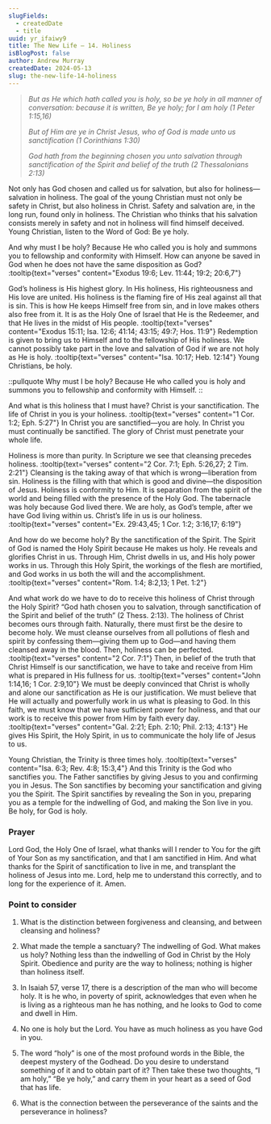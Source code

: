 ```yaml
---
slugFields:
  - createdDate
  - title
uuid: yr_ifaiwy9
title: The New Life – 14. Holiness
isBlogPost: false
author: Andrew Murray
createdDate: 2024-05-13
slug: the-new-life-14-holiness
---
```

> *But as He which hath called you is holy, so be ye holy in all manner of conversation: because it is written, Be ye holy; for I am holy (1 Peter 1:15,16)*
>
> *But of Him are ye in Christ Jesus, who of God is made unto us sanctification (1 Corinthians 1:30)*
>
> *God hath from the beginning chosen you unto salvation through sanctification of the Spirit and belief of the truth (2 Thessalonians 2:13)*



Not only has God chosen and called us for salvation, but also for holiness—salvation in holiness. The goal of the young Christian must not only be safety in Christ, but also holiness in Christ. Safety and salvation are, in the long run, found only in holiness. The Christian who thinks that his salvation consists merely in safety and not in holiness will find himself deceived. Young Christian, listen to the Word of God: Be ye holy.



And why must I be holy? Because He who called you is holy and summons you to fellowship and conformity with Himself. How can anyone be saved in God when he does not have the same disposition as God? :tooltip{text="verses" content="Exodus 19:6; Lev. 11:44; 19:2; 20:6,7"}



God’s holiness is His highest glory. In His holiness, His righteousness and His love are united. His holiness is the flaming fire of His zeal against all that is sin. This is how He keeps Himself free from sin, and in love makes others also free from it. It is as the Holy One of Israel that He is the Redeemer, and that He lives in the midst of His people. :tooltip{text="verses" content="Exodus 15:11; Isa. 12:6; 41:14; 43:15; 49:7; Hos. 11:9"} Redemption is given to bring us to Himself and to the fellowship of His holiness. We cannot possibly take part in the love and salvation of God if we are not holy as He is holy. :tooltip{text="verses" content="Isa. 10:17; Heb. 12:14"} Young Christians, be holy.



::pullquote
Why must I be holy? Because He who called you is holy and summons you to fellowship and conformity with Himself.
::

And what is this holiness that I must have? Christ is your sanctification. The life of Christ in you is your holiness. :tooltip{text="verses" content="1 Cor. 1:2; Eph. 5:27"} In Christ you are sanctified—you are holy. In Christ you must continually be sanctified. The glory of Christ must penetrate your whole life.



Holiness is more than purity. In Scripture we see that cleansing precedes holiness. :tooltip{text="verses" content="2 Cor. 7:1; Eph. 5:26,27; 2 Tim. 2:21"} Cleansing is the taking away of that which is wrong—liberation from sin. Holiness is the filling with that which is good and divine—the disposition of Jesus. Holiness is conformity to Him. It is separation from the spirit of the world and being filled with the presence of the Holy God. The tabernacle was holy because God lived there. We are holy, as God’s temple, after we have God living within us. Christ’s life in us is our holiness. :tooltip{text="verses" content="Ex. 29:43,45; 1 Cor. 1:2; 3:16,17; 6:19"}



And how do we become holy? By the sanctification of the Spirit. The Spirit of God is named the Holy Spirit because He makes us holy. He reveals and glorifies Christ in us. Through Him, Christ dwells in us, and His holy power works in us. Through this Holy Spirit, the workings of the flesh are mortified, and God works in us both the will and the accomplishment. :tooltip{text="verses" content="Rom. 1:4; 8:2,13; 1 Pet. 1:2"}



And what work do we have to do to receive this holiness of Christ through the Holy Spirit? “God hath chosen you to salvation, through sanctification of the Spirit and belief of the truth” (2 Thess. 2:13). The holiness of Christ becomes ours through faith. Naturally, there must first be the desire to become holy. We must cleanse ourselves from all pollutions of flesh and spirit by confessing them—giving them up to God—and having them cleansed away in the blood. Then, holiness can be perfected. :tooltip{text="verses" content="2 Cor. 7:1"} Then, in belief of the truth that Christ Himself is our sanctification, we have to take and receive from Him what is prepared in His fullness for us. :tooltip{text="verses" content="John 1:14,16; 1 Cor. 2:9,10"} We must be deeply convinced that Christ is wholly and alone our sanctification as He is our justification. We must believe that He will actually and powerfully work in us what is pleasing to God. In this faith, we must know that we have sufficient power for holiness, and that our work is to receive this power from Him by faith every day. :tooltip{text="verses" content="Gal. 2:21; Eph. 2:10; Phil. 2:13; 4:13"} He gives His Spirit, the Holy Spirit, in us to communicate the holy life of Jesus to us.



Young Christian, the Trinity is three times holy. :tooltip{text="verses" content="Isa. 6:3; Rev. 4:8; 15:3,4"} And this Trinity is the God who sanctifies you. The Father sanctifies by giving Jesus to you and confirming you in Jesus. The Son sanctifies by becoming your sanctification and giving you the Spirit. The Spirit sanctifies by revealing the Son in you, preparing you as a temple for the indwelling of God, and making the Son live in you. Be holy, for God is holy.



### Prayer

Lord God, the Holy One of Israel, what thanks will I render to You for the gift of Your Son as my sanctification, and that I am sanctified in Him. And what thanks for the Spirit of sanctification to live in me, and transplant the holiness of Jesus into me. Lord, help me to understand this correctly, and to long for the experience of it. Amen.



### Point to consider

1. What is the distinction between forgiveness and cleansing, and between cleansing and holiness?

2. What made the temple a sanctuary? The indwelling of God. What makes us holy? Nothing less than the indwelling of God in Christ by the Holy Spirit. Obedience and purity are the way to holiness; nothing is higher than holiness itself.

3. In Isaiah 57, verse 17, there is a description of the man who will become holy. It is he who, in poverty of spirit, acknowledges that even when he is living as a righteous man he has nothing, and he looks to God to come and dwell in Him.

4. No one is holy but the Lord. You have as much holiness as you have God in you.

5. The word “holy” is one of the most profound words in the Bible, the deepest mystery of the Godhead. Do you desire to understand something of it and to obtain part of it? Then take these two thoughts, “I am holy,” “Be ye holy,” and carry them in your heart as a seed of God that has life.

6. What is the connection between the perseverance of the saints and the perseverance in holiness?
